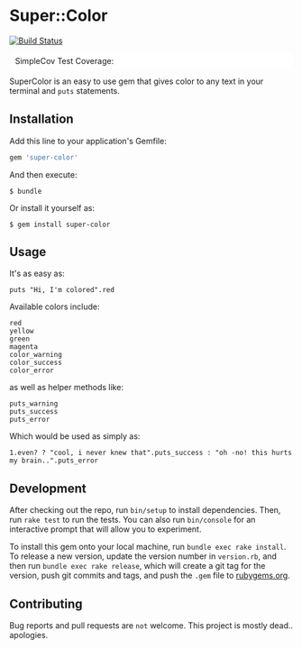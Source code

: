 # Super::Color
[![Build Status](https://travis-ci.org/MVV90/super-color.svg?branch=master)](https://travis-ci.org/MVV90/super-color)

<div id="coverage" style="background-color: white; border-radius: 5px; padding: 5px 5px 5px 10px; align: center">
  SimpleCov Test Coverage: <span id="new-projects"></span>
</div>

<script src="http://code.jquery.com/jquery-3.1.1.min.js"></script>
<script>
  $("#new-projects").load( "https://raw.githubusercontent.com/MVV90/super-color/master/coverage/index.html #footer div", 
     function(responseTxt, statusTxt, xhr) {
       var coveragePercent = $(responseTxt).find(".yellow:first").text();
       $("#new-projects").html(coveragePercent);
       
       if(coveragePercent >= 100.0) {
         $("#coverage").css("border", "2px solid green");
       } else {
         $("#coverage").css("border", "2px solid red");
       }
     }
  );
</script>

SuperColor is an easy to use gem that gives color to any text in your terminal and `puts` statements.

## Installation

Add this line to your application's Gemfile:

```ruby
gem 'super-color'
```

And then execute:

    $ bundle

Or install it yourself as:

    $ gem install super-color

## Usage

It's as easy as:
```
puts "Hi, I'm colored".red
```

Available colors include:
```
red
yellow
green
magenta
color_warning
color_success
color_error
```

as well as helper methods like:
```
puts_warning
puts_success
puts_error
```

Which would be used as simply as:
```
1.even? ? "cool, i never knew that".puts_success : "oh -no! this hurts my brain..".puts_error
```

## Development

After checking out the repo, run `bin/setup` to install dependencies. Then, run `rake test` to run the tests. You can also run `bin/console` for an interactive prompt that will allow you to experiment.

To install this gem onto your local machine, run `bundle exec rake install`. To release a new version, update the version number in `version.rb`, and then run `bundle exec rake release`, which will create a git tag for the version, push git commits and tags, and push the `.gem` file to [rubygems.org](https://rubygems.org).

## Contributing

Bug reports and pull requests are `not` welcome. This project is mostly dead.. apologies.
